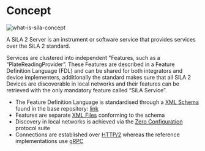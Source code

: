 # Concept
![what-is-sila-concept](/img/what-is-sila-concept.png)

A SiLA 2 Server is an instrument or software service that provides services over the SiLA 2 standard.

Services are clustered into independent "Features, such as a “PlateReadingProvider”. These Features are described in a Feature Definition Language (FDL) and can be shared for both integrators and device implementers, additionally the standard makes sure that all SiLA 2 Devices are discoverable in local networks and their features can be retrieved with the only mandatory feature called “SiLA Service”.

* The Feature Definition Language is standardised through a [XML Schema](https://www.w3.org/XML/Schema) found in the base repository: [link](https://gitlab.com/SiLA2/sila_base/blob/master/schema/FeatureDefinition.xsd)
* Features are separate [XML Files](https://www.w3.org/TR/xml/) conforming to the schema
* Discovery in local networks is achieved via the [Zero Configuration](http://www.zeroconf.org/) protocol suite
* Connections are established over [HTTP/2](https://http2.github.io/) whereas the reference implementations use [gRPC](https://grpc.io/)
